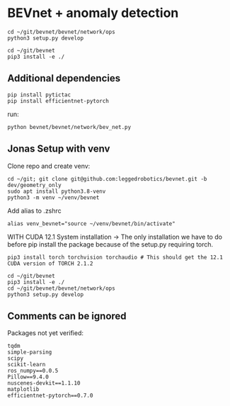 # BEVnet + anomaly detection

```
cd ~/git/bevnet/bevnet/network/ops
python3 setup.py develop

cd ~/git/bevnet
pip3 install -e ./

```
## Additional dependencies
```
pip install pytictac
pip install efficientnet-pytorch
```

run:
```
python bevnet/bevnet/network/bev_net.py
```


## Jonas Setup with venv
Clone repo and create venv:

```
cd ~/git; git clone git@github.com:leggedrobotics/bevnet.git -b dev/geometry_only
sudo apt install python3.8-venv
python3 -m venv ~/venv/bevnet
```

Add alias to .zshrc
```
alias venv_bevnet="source ~/venv/bevnet/bin/activate"
```

WITH CUDA 12.1 System installation -> The only installation we have to do before pip install the package because of the setup.py requiring torch.

```
pip3 install torch torchvision torchaudio # This should get the 12.1 CUDA version of TORCH 2.1.2
```

```
cd ~/git/bevnet
pip3 install -e ./
cd ~/git/bevnet/bevnet/network/ops
python3 setup.py develop
```

## Comments can be ignored
Packages not yet verified: 
```
tqdm
simple-parsing
scipy
scikit-learn
ros_numpy==0.0.5
Pillow==9.4.0
nuscenes-devkit==1.1.10
matplotlib
efficientnet-pytorch==0.7.0
```